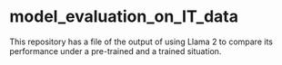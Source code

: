 # model_evaluation_on_IT_data
This repository has a file of the output of using Llama 2 to compare its performance under a pre-trained and a trained situation.

